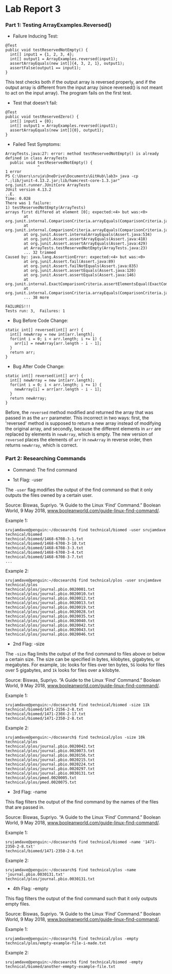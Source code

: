 # Lab Report 3

### Part 1: Testing ArrayExamples.Reversed()
- Failure Inducing Test:
```
@Test
public void testReservedNotEmpty() {
  int[] input1 = {1, 2, 3, 4};
  int[] output1 = ArrayExamples.reversed(input1);
  assertArrayEquals(new int[]{4, 3, 2, 1}, output1);
  assertFalse(output1 == input1);
}
```
This test checks both if the output array is reversed properly, and if the output array is different from the input array (since reversed() is not meant to act on the input array). The
program fails on the first test. 

- Test that doesn't fail: 
```
@Test
public void testReservedZero() {
  int[] input1 = {0};
  int[] output1 = ArrayExamples.reversed(input1);
  assertArrayEquals(new int[]{0}, output1);
}
```
- Failed Test Symptoms: 
```
ArrayTests.java:27: error: method testReservedNotEmpty() is already defined in class ArrayTests
  public void testReservedNotEmpty() {
              ^
1 error
PS C:\Users\sruja\OneDrive\Documents\GitHub\lab3> java -cp ".;lib/junit-4.13.2.jar;lib/hamcrest-core-1.3.jar"
org.junit.runner.JUnitCore ArrayTests
JUnit version 4.13.2
..E.
Time: 0.028
There was 1 failure:
1) testReservedNotEmpty(ArrayTests)
arrays first differed at element [0]; expected:<4> but was:<0>
        at org.junit.internal.ComparisonCriteria.arrayEquals(ComparisonCriteria.java:78)
        at org.junit.internal.ComparisonCriteria.arrayEquals(ComparisonCriteria.java:28)
        at org.junit.Assert.internalArrayEquals(Assert.java:534)
        at org.junit.Assert.assertArrayEquals(Assert.java:418)
        at org.junit.Assert.assertArrayEquals(Assert.java:429)
        at ArrayTests.testReservedNotEmpty(ArrayTests.java:23)
        ... 32 trimmed
Caused by: java.lang.AssertionError: expected:<4> but was:<0>
        at org.junit.Assert.fail(Assert.java:89)
        at org.junit.Assert.failNotEquals(Assert.java:835)
        at org.junit.Assert.assertEquals(Assert.java:120)
        at org.junit.Assert.assertEquals(Assert.java:146)
        at org.junit.internal.ExactComparisonCriteria.assertElementsEqual(ExactComparisonCriteria.java:8)
        at org.junit.internal.ComparisonCriteria.arrayEquals(ComparisonCriteria.java:76)
        ... 38 more

FAILURES!!!
Tests run: 3,  Failures: 1
```
- Bug Before Code Change:
```
static int[] reversed(int[] arr) {
  int[] newArray = new int[arr.length];
  for(int i = 0; i < arr.length; i += 1) {
    arr[i] = newArray[arr.length - i - 1];
  }
  return arr;
}
```
- Bug After Code Change:
```
static int[] reversed(int[] arr) {
  int[] newArray = new int[arr.length];
  for(int i = 0; i < arr.length; i += 1) {
    newArray[i] = arr[arr.length - i - 1];
  }
  return newArray;
}
```
Before, the `reversed` method modified and returned the array that was passed in as the `arr` parameter. This incorrect in two ways: first, the 'reversed' method is supposed to return 
a new array instead of modifying the original array, and secondly, because the different elements in `arr` are replaced by elements in `newArray`, which is empty. The new version of 
`reversed` places the elements of `arr` in `newArray` in reverse order, then returns `newArray`, which is correct. 

### Part 2: Researching Commands
- Command: The find command

- 1st Flag: -user

The `-user` flag modifies the output of the find command so that it only outputs the files owned by a certain user.

Source: Biswas, Supriyo. “A Guide to the Linux ‘Find’ Command.” Boolean World, 9 May 2018, www.booleanworld.com/guide-linux-find-command/. 

Example 1: 
```
srujamdave@penguin:~/docsearch$ find technical/biomed -user srujamdave
technical/biomed
technical/biomed/1468-6708-3-1.txt
technical/biomed/1468-6708-3-10.txt
technical/biomed/1468-6708-3-3.txt
technical/biomed/1468-6708-3-4.txt
technical/biomed/1468-6708-3-7.txt
...
```

Example 2:
```
srujamdave@penguin:~/docsearch$ find technical/plos -user srujamdave
technical/plos
technical/plos/journal.pbio.0020001.txt
technical/plos/journal.pbio.0020010.txt
technical/plos/journal.pbio.0020012.txt
technical/plos/journal.pbio.0020013.txt
technical/plos/journal.pbio.0020019.txt
technical/plos/journal.pbio.0020028.txt
technical/plos/journal.pbio.0020035.txt
technical/plos/journal.pbio.0020040.txt
technical/plos/journal.pbio.0020042.txt
technical/plos/journal.pbio.0020043.txt
technical/plos/journal.pbio.0020046.txt
```

- 2nd Flag: -size

The `-size` flag limits the output of the find command to files above or below a certain size. The size can be specified in bytes, kilobytes, gigabytes,
or megabytes. For example, `10c` looks for files over ten bytes, `5G` looks for files over 5 gigabytes, and `1k` looks for files over a kilobyte.

Source: Biswas, Supriyo. “A Guide to the Linux ‘Find’ Command.” Boolean World, 9 May 2018, www.booleanworld.com/guide-linux-find-command/. 

Example 1: 
```
srujamdave@penguin:~/docsearch$ find technical/biomed -size 11k
technical/biomed/1471-2156-2-8.txt
technical/biomed/1471-230X-2-17.txt
technical/biomed/1471-2350-2-8.txt
```

Example 2: 
```
srujamdave@penguin:~/docsearch$ find technical/plos -size 10k
technical/plos
technical/plos/journal.pbio.0020042.txt
technical/plos/journal.pbio.0020073.txt
technical/plos/journal.pbio.0020156.txt
technical/plos/journal.pbio.0020215.txt
technical/plos/journal.pbio.0020224.txt
technical/plos/journal.pbio.0020297.txt
technical/plos/journal.pbio.0030131.txt
technical/plos/pmed.0020005.txt
technical/plos/pmed.0020075.txt
```

- 3rd Flag: -name

This flag filters the output of the find command by the names of the files that are passed in.

Source: Biswas, Supriyo. “A Guide to the Linux ‘Find’ Command.” Boolean World, 9 May 2018, www.booleanworld.com/guide-linux-find-command/. 

Example 1: 
```
srujamdave@penguin:~/docsearch$ find technical/biomed -name '1471-2350-2-8.txt'
technical/biomed/1471-2350-2-8.txt
```

Example 2: 
```
srujamdave@penguin:~/docsearch$ find technical/plos -name 'journal.pbio.0030131.txt'
technical/plos/journal.pbio.0030131.txt
```

- 4th Flag: -empty

This flag filters the output of the find command such that it only outputs empty files.

Source: Biswas, Supriyo. “A Guide to the Linux ‘Find’ Command.” Boolean World, 9 May 2018, www.booleanworld.com/guide-linux-find-command/. 

Example 1: 
```
srujamdave@penguin:~/docsearch$ find technical/plos -empty
technical/plos/empty-example-file-i-made.txt
```

Example 2:
```
srujamdave@penguin:~/docsearch$ find technical/biomed -empty
technical/biomed/another-emmpty-example-file.txt
```
